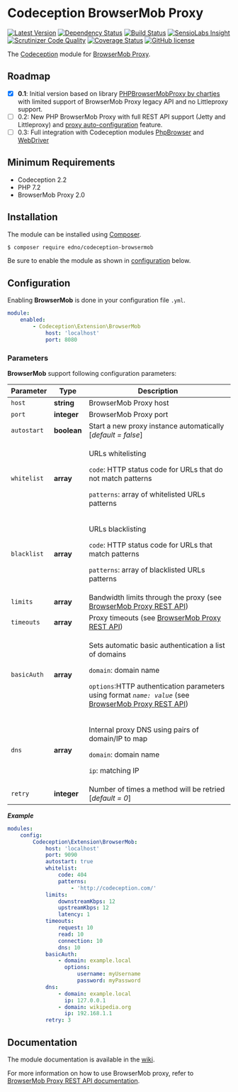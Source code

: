 # Codeception BrowserMob Proxy

[![Latest Version](https://img.shields.io/packagist/v/edno/codeception-browsermob.svg?style=flat-square)](https://packagist.org/packages/edno/codeception-browsermob)
[![Dependency Status](https://www.versioneye.com/user/projects/577d5f3991aab50034283ef2/badge.svg?style=flat-square)](https://www.versioneye.com/user/projects/577d5f3991aab50034283ef2)
[![Build Status](https://img.shields.io/travis/edno/codeception-browsermob.svg?style=flat-square)](https://travis-ci.org/edno/codeception-browsermob)
[![SensioLabs Insight](https://img.shields.io/sensiolabs/i/8c19ed7d-40e6-41ce-b9c7-fb2a87096103.svg?style=flat-square)](https://insight.sensiolabs.com/projects/8c19ed7d-40e6-41ce-b9c7-fb2a87096103)
[![Scrutinizer Code Quality](https://img.shields.io/scrutinizer/g/edno/codeception-browsermob.svg?style=flat-square)](https://scrutinizer-ci.com/g/edno/codeception-browsermob/?branch=master)
[![Coverage Status](https://img.shields.io/coveralls/edno/codeception-browsermob.svg?style=flat-square)](https://coveralls.io/github/edno/codeception-browsermob?branch=master)
[![GitHub license](https://img.shields.io/packagist/l/edno/codeception-browsermob.svg?style=flat-square)](https://raw.githubusercontent.com/edno/codeception-secureshell/master/LICENSE)

The [Codeception](http://codeception.com/) module for [BrowserMob Proxy](http://bmp.lightbody.net/).

## Roadmap
- [x] **0.1**: Initial version based on library [PHPBrowserMobProxy by chartjes](https://github.com/chartjes/PHPBrowserMobProxy/) with limited support of BrowserMob Proxy legacy API and no Littleproxy support.
- [ ] 0.2: New PHP BrowserMob Proxy with full REST API support (Jetty and Littleproxy) and [proxy auto-configuration](https://en.wikipedia.org/wiki/Proxy_auto-config) feature.
- [ ] 0.3: Full integration with Codeception modules [PhpBrowser](http://codeception.com/docs/modules/PhpBrowser) and [WebDriver](http://codeception.com/docs/modules/WebDriver)

## Minimum Requirements
- Codeception 2.2
- PHP 7.2
- BrowserMob Proxy 2.0

## Installation
The module can be installed using [Composer](https://getcomposer.org).

```bash
$ composer require edno/codeception-browsermob
```

Be sure to enable the module as shown in
[configuration](#configuration) below.

## Configuration
Enabling **BrowserMob** is done in your configuration file `.yml`.

```yaml
module:
    enabled:
        - Codeception\Extension\BrowserMob
            host: 'localhost'
            port: 8080
```

### Parameters
**BrowserMob** support following configuration parameters:

| Parameter | Type | Description |
|-----------|------|-------------|
| `host` | **string** | BrowserMob Proxy host |
| `port` | **integer** | BrowserMob Proxy port |
| `autostart` | **boolean** | Start a new proxy instance automatically [*default = false*] |
| `whitelist` | **array** | <p>URLs whitelisting</p><p>`code`: HTTP status code for URLs that do not match patterns</p><p>`patterns`: array of whitelisted URLs patterns<p> |
| `blacklist` | **array** | <p>URLs blacklisting</p><p>`code`: HTTP status code for URLs that match patterns</p><p>`patterns`: array of blacklisted URLs patterns<p> |
| `limits` | **array** | Bandwidth limits through the proxy (see [BrowserMob Proxy REST API](https://github.com/lightbody/browsermob-proxy#rest-api))|
| `timeouts` | **array** | Proxy timeouts (see [BrowserMob Proxy REST API](https://github.com/lightbody/browsermob-proxy#rest-api)) |
| `basicAuth` | **array** | <p>Sets automatic basic authentication a list of domains</p><p>`domain`: domain name</p><p>`options`:HTTP authentication parameters using format *`name: value`* (see [BrowserMob Proxy REST API](https://github.com/lightbody/browsermob-proxy#rest-api))</p> |
| `dns` | **array** | <p>Internal proxy DNS using pairs of domain/IP to map</p><p>`domain`: domain name</p><p>`ip`: matching IP</p>  |
| `retry` | **integer** | Number of times a method will be retried [*default = 0*] |

***Example***
```yaml
modules:
    config:
        Codeception\Extension\BrowserMob:
            host: 'localhost'
            port: 9090
            autostart: true
            whitelist:
                code: 404
                patterns:
                    - 'http://codeception.com/'
            limits:
                downstreamKbps: 12
                upstreamKbps: 12
                latency: 1
            timeouts:
                request: 10
                read: 10
                connection: 10
                dns: 10
            basicAuth:
                - domain: example.local
                  options:
                      username: myUsername
                      password: myPassword
            dns:
                - domain: example.local
                  ip: 127.0.0.1
                - domain: wikipedia.org
                  ip: 192.168.1.1
            retry: 3
```

## Documentation
The module documentation is available in the [wiki](https://github.com/edno/codeception-browsermob/wiki/Codeception-BrowserMob-Proxy-extension-Documentation).

For more information on how to use BrowserMob proxy, refer to [BrowserMob Proxy REST API documentation](https://github.com/lightbody/browsermob-proxy#rest-api).

